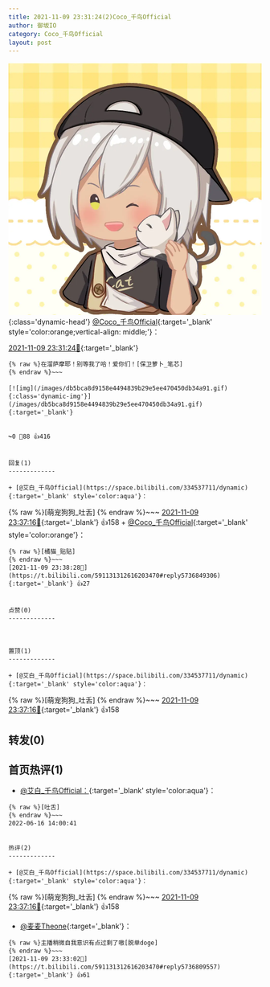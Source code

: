 ```yaml
---
title: 2021-11-09 23:31:24(2)Coco_千鸟Official
author: 御坂IO
category: Coco_千鸟Official
layout: post
---
```


![img](/images/85e485bc0dbd0cde4d15f24d7cffe9704618ad10.jpg){:class='dynamic-head'}
[@Coco_千鸟Official](https://space.bilibili.com/1891728206/dynamic){:target='_blank' style='color:orange;vertical-align: middle;'}：

[2021-11-09 23:31:24🔗](https://t.bilibili.com/591131312616203470){:target='_blank'}

~~~
{% raw %}在溜萨摩耶！别等我了哈！爱你们！[保卫萝卜_笔芯]
{% endraw %}~~~

[![img](/images/db5bca8d9158e4494839b29e5ee470450db34a91.gif){:class='dynamic-img'}](/images/db5bca8d9158e4494839b29e5ee470450db34a91.gif){:target='_blank'}


↪️0 💬88 👍416


回复(1)
-------------

+ [@艾白_千鸟Official](https://space.bilibili.com/334537711/dynamic){:target='_blank' style='color:aqua'}：
~~~
{% raw %}[萌宠狗狗_吐舌]
{% endraw %}~~~
[2021-11-09 23:37:16🔗](https://t.bilibili.com/591131312616203470#reply5736837835){:target='_blank'} 👍158
    + [@Coco_千鸟Official](https://space.bilibili.com/1891728206/dynamic){:target='_blank' style='color:orange'}：
~~~
{% raw %}[橘猫_贴贴]
{% endraw %}~~~
[2021-11-09 23:38:28🔗](https://t.bilibili.com/591131312616203470#reply5736849306){:target='_blank'} 👍27


点赞(0)
-------------



置顶(1)
-------------

+ [@艾白_千鸟Official](https://space.bilibili.com/334537711/dynamic){:target='_blank' style='color:aqua'}：
~~~
{% raw %}[萌宠狗狗_吐舌]
{% endraw %}~~~
[2021-11-09 23:37:16🔗](https://t.bilibili.com/591131312616203470#reply5736837835){:target='_blank'} 👍158


转发(0)
-------------



首页热评(1)
-------------

+ [@艾白_千鸟Official：](https://space.bilibili.com/334537711/dynamic){:target='_blank' style='color:aqua'}：
~~~
{% raw %}[吐舌]
{% endraw %}~~~
2022-06-16 14:00:41


热评(2)
-------------

+ [@艾白_千鸟Official](https://space.bilibili.com/334537711/dynamic){:target='_blank' style='color:aqua'}：
~~~
{% raw %}[萌宠狗狗_吐舌]
{% endraw %}~~~
[2021-11-09 23:37:16🔗](https://t.bilibili.com/591131312616203470#reply5736837835){:target='_blank'} 👍158
+ [@麦麦Theone](https://space.bilibili.com/14097898/dynamic){:target='_blank'}：
~~~
{% raw %}主播稍微自我意识有点过剩了嗷[脱单doge]
{% endraw %}~~~
[2021-11-09 23:33:02🔗](https://t.bilibili.com/591131312616203470#reply5736809557){:target='_blank'} 👍61


